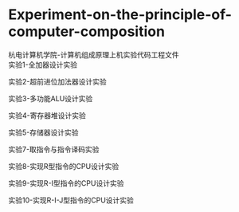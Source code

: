 # Experiment-on-the-principle-of-computer-composition
杭电计算机学院-计算机组成原理上机实验代码工程文件  
  实验1-全加器设计实验  
  
  实验2-超前进位加法器设计实验  
  
  实验3-多功能ALU设计实验  
  
  实验4-寄存器堆设计实验  
  
  实验5-存储器设计实验  
  
  实验7-取指令与指令译码实验  
  
  实验8-实现R型指令的CPU设计实验  
  
  实验9-实现R-I型指令的CPU设计实验  
  
  实验10-实现R-I-J型指令的CPU设计实验
  
